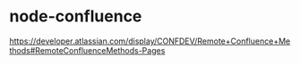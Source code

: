 node-confluence
===============

https://developer.atlassian.com/display/CONFDEV/Remote+Confluence+Methods#RemoteConfluenceMethods-Pages
